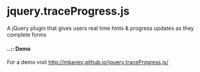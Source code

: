 jquery.traceProgress.js
==============

A jQuery plugin that gives users real time hints &amp; progress updates as they complete forms

#### ..:: Demo
For a demo visit http://mkanev.github.io/jquery.traceProgress.js/

